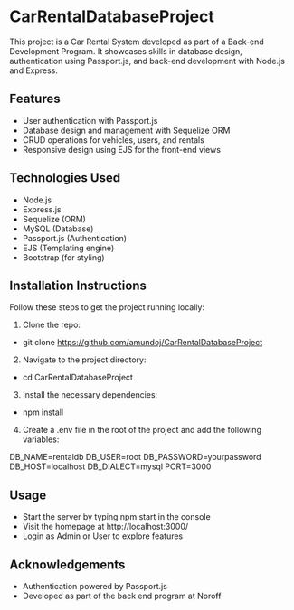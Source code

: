 # CarRentalDatabaseProject

This project is a Car Rental System developed as part of a Back-end Development Program. It showcases skills in database design, authentication using Passport.js, and back-end development with Node.js and Express.

## Features

- User authentication with Passport.js
- Database design and management with Sequelize ORM
- CRUD operations for vehicles, users, and rentals
- Responsive design using EJS for the front-end views

## Technologies Used

- Node.js
- Express.js
- Sequelize (ORM)
- MySQL (Database)
- Passport.js (Authentication)
- EJS (Templating engine)
- Bootstrap (for styling)

## Installation Instructions

Follow these steps to get the project running locally:

1. Clone the repo:
- git clone https://github.com/amundoj/CarRentalDatabaseProject

2. Navigate to the project directory:
- cd CarRentalDatabaseProject

3. Install the necessary dependencies:
- npm install

4. Create a .env file in the root of the project and add the following variables:

DB_NAME=rentaldb
DB_USER=root
DB_PASSWORD=yourpassword
DB_HOST=localhost
DB_DIALECT=mysql
PORT=3000

## Usage

- Start the server by typing npm start in the console
- Visit the homepage at http://localhost:3000/
- Login as Admin or User to explore features

## Acknowledgements 

- Authentication powered by Passport.js
- Developed as part of the back end program at Noroff

